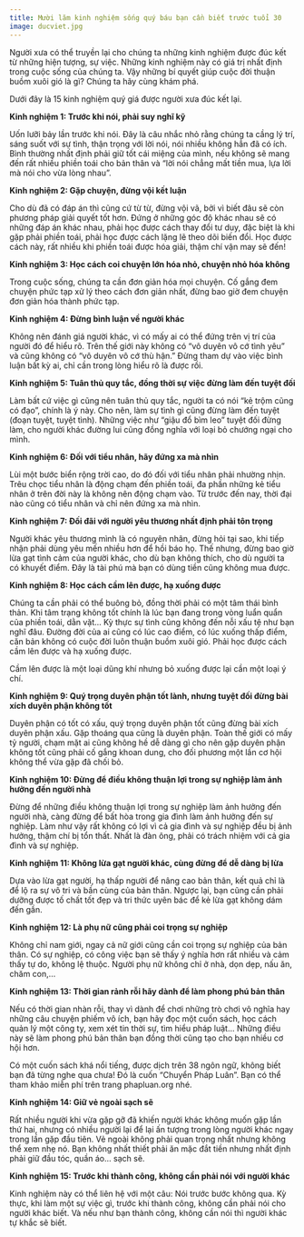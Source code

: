 ```yaml
---
title: Mười lăm kinh nghiệm sống quý báu bạn cần biết trước tuổi 30
image: ducviet.jpg
---
```


Người xưa có thể truyền lại cho chúng ta những kinh nghiệm được đúc kết từ những hiện tượng, sự việc. Những kinh nghiệm này có giá trị nhất định trong cuộc sống của chúng ta. Vậy những bí quyết giúp cuộc đời thuận buồm xuôi gió là gì? Chúng ta hãy cùng khám phá.

Dưới đây là 15 kinh nghiệm quý giá được người xưa đúc kết lại.

**Kinh nghiệm 1: Trước khi nói, phải suy nghĩ kỹ**

Uốn lưỡi bảy lần trước khi nói. Đây là câu nhắc nhỏ rằng chúng ta cầng lý trí, sáng suốt với sự tình, thận trọng với lời nói, nói nhiều không hẳn đã có ích. Bình thường nhất định phải giữ tốt cái miệng của mình, nếu không sẽ mang đến rất nhiều phiền toái cho bản thân và “lời nói chẳng mất tiền mua, lựa lời mà nói cho vừa lòng nhau”.

**Kinh nghiệm 2: Gặp chuyện, đừng vội kết luận**

Cho dù đã có đáp án thì cũng cứ từ từ, đừng vội vã, bởi vì biết đâu sẽ còn phương pháp giải quyết tốt hơn. Đứng ở những góc độ khác nhau sẽ có những đáp án khác nhau, phải học được cách thay đổi tư duy, đặc biệt là khi gặp phải phiền toái, phải học được cách lặng lẽ theo dõi biến đổi. Học được cách này, rất nhiều khi phiền toái được hóa giải, thậm chí vận may sẽ đến!

**Kinh nghiệm 3: Học cách coi chuyện lớn hóa nhỏ, chuyện nhỏ hóa không**

Trong cuộc sống, chúng ta cần đơn giản hóa mọi chuyện. Cố gắng đem chuyện phức tạp xử lý theo cách đơn giản nhất, đừng bao giờ đem chuyện đơn giản hóa thành phức tạp.

**Kinh nghiệm 4: Đừng bình luận về người khác**

Không nên đánh giá người khác, vì có mấy ai có thể đứng trên vị trí của người đó để hiểu rõ. Trên thế giới này không có “vô duyên vô cớ tình yêu” và cũng không có “vô duyên vô cớ thù hận.” Đừng tham dự vào việc bình luận bất kỳ ai, chỉ cần trong lòng hiểu rõ là được rồi.

**Kinh nghiệm 5: Tuân thủ quy tắc, đồng thời sự việc đừng làm đến tuyệt đối**

Làm bất cứ việc gì cũng nên tuân thủ quy tắc, người ta có nói “kẻ trộm cũng có đạo”, chính là ý này. Cho nên, làm sự tình gì cũng đừng làm đến tuyệt (đoạn tuyệt, tuyệt tình). Những việc như “giậu đổ bìm leo” tuyệt đối đừng làm, cho người khác đường lui cũng đồng nghĩa với loại bỏ chướng ngại cho mình.

**Kinh nghiệm 6: Đối với tiểu nhân, hãy đứng xa mà nhìn**

Lùi một bước biển rộng trời cao, do đó đối với tiểu nhân phải nhường nhịn. Trêu chọc tiểu nhân là động chạm đến phiền toái, đa phần những kẻ tiểu nhân ở trên đời này là không nên động chạm vào. Từ trước đến nay, thời đại nào cũng có tiểu nhân và chỉ nên đứng xa mà nhìn.

**Kinh nghiệm 7: Đối đãi với người yêu thương nhất định phải tôn trọng**

Người khác yêu thương mình là có nguyên nhân, đừng hỏi tại sao, khi tiếp nhận phải dùng yêu mến nhiều hơn để hồi báo họ. Thế nhưng, đừng bao giờ lừa gạt tình cảm của người khác, cho dù bạn không thích, cho dù người ta có khuyết điểm. Đây là tài phú mà bạn có dùng tiền cũng không mua được.

**Kinh nghiệm 8: Học cách cầm lên được, hạ xuống được**

Chúng ta cần phải có thể buông bỏ, đồng thời phải có một tâm thái bình thản. Khi tâm trạng không tốt chính là lúc bạn đang trong vòng luẩn quẩn của phiền toái, dằn vặt… Kỳ thực sự tình cũng không đến nỗi xấu tệ như bạn nghĩ đâu. Đường đời của ai cũng có lúc cao điểm, có lúc xuống thấp điểm, căn bản không có cuộc đời luôn thuận buồm xuôi gió. Phải học được cách cầm lên được và hạ xuống được.

Cầm lên được là một loại dũng khí nhưng bỏ xuống được lại cần một loại ý chí.

**Kinh nghiệm 9: Quý trọng duyên phận tốt lành, nhưng tuyệt đối đừng bài xích duyên phận không tốt**

Duyên phận có tốt có xấu, quý trọng duyên phận tốt cũng đừng bài xích duyên phận xấu. Gặp thoáng qua cũng là duyên phận. Toàn thế giới có mấy tỷ người, chạm mặt ai cũng không hề dễ dàng gì cho nên gặp duyên phận không tốt cũng phải cố gắng khoan dung, cho đối phương một lần cơ hội không thể vừa gặp đã chối bỏ.

**Kinh nghiệm 10: Đừng để điều không thuận lợi trong sự nghiệp làm ảnh hưởng đến người nhà**

Đừng để những điều không thuận lợi trong sự nghiệp làm ảnh hưởng đến người nhà, càng đừng để bất hòa trong gia đình làm ảnh hưởng đến sự nghiệp. Làm như vậy rất không có lợi vì cả gia đình và sự nghiệp đều bị ảnh hưởng, thậm chí bị tổn thất. Nhất là đàn ông, phải có trách nhiệm với cả gia đình và sự nghiệp.

**Kinh nghiệm 11: Không lừa gạt người khác, cùng đừng để dễ dàng bị lừa**

Dựa vào lừa gạt người, hạ thấp người để nâng cao bản thân, kết quả chỉ là để lộ ra sự vô tri và bần cùng của bản thân. Ngược lại, bạn cũng cần phải dưỡng được tố chất tốt đẹp và tri thức uyên bác để kẻ lừa gạt không dám đến gần.

**Kinh nghiệm 12: Là phụ nữ cũng phải coi trọng sự nghiệp**

Không chỉ nam giới, ngay cả nữ giới cũng cần coi trọng sự nghiệp của bản thân. Có sự nghiệp, có công việc bạn sẽ thấy ý nghĩa hơn rất nhiều và cảm thấy tự do, không lệ thuộc. Người phụ nữ không chỉ ở nhà, dọn dẹp, nấu ăn, chăm con,…

**Kinh nghiệm 13: Thời gian rảnh rỗi hãy dành để làm phong phú bản thân**

Nếu có thời gian nhàn rỗi, thay vì dành để chơi những trò chơi vô nghĩa hay những câu chuyện phiếm vô ích, bạn hãy đọc một cuốn sách, học cách quản lý một công ty, xem xét tin thời sự, tìm hiểu pháp luật… Những điều này sẽ làm phong phú bản thân bạn đồng thời cũng tạo cho bạn nhiều cơ hội hơn.

Có một cuốn sách khá nổi tiếng, được dịch trên 38 ngôn ngữ, không biết bạn đã từng nghe qua chưa! Đó là cuốn “Chuyển Pháp Luân”. Bạn có thể tham khảo miễn phí trên trang phapluan.org nhé.

**Kinh nghiệm 14: Giữ vẻ ngoài sạch sẽ**

Rất nhiều người khi vừa gặp gỡ đã khiến người khác không muốn gặp lần thứ hai, nhưng có nhiều người lại để lại ấn tượng trong lòng người khác ngay trong lần gặp đầu tiên. Vẻ ngoài không phải quan trọng nhất nhưng không thể xem nhẹ nó. Bạn không nhất thiết phải ăn mặc đắt tiền nhưng nhất định phải giữ đầu tóc, quần áo… sạch sẽ.

**Kinh nghiệm 15: Trước khi thành công, không cần phải nói với người khác**

Kinh nghiệm này có thể liên hệ với một câu: Nói trước bước không qua. Kỳ thực, khi làm một sự việc gì, trước khi thành công, không cần phải nói cho người khác biết. Và nếu như bạn thành công, không cần nói thì người khác tự khắc sẽ biết.